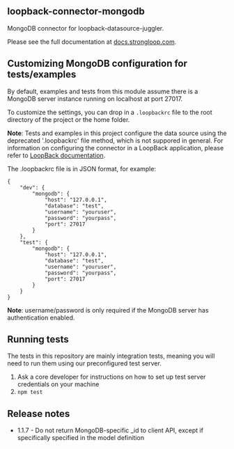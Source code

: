 ## loopback-connector-mongodb

MongoDB connector for loopback-datasource-juggler.

Please see the full documentation at [docs.strongloop.com](http://docs.strongloop.com/display/LB/MongoDB+connector).

## Customizing MongoDB configuration for tests/examples

By default, examples and tests from this module assume there is a MongoDB server
instance running on localhost at port 27017.

To customize the settings, you can drop in a `.loopbackrc` file to the root directory
of the project or the home folder.

**Note**: Tests and examples in this project configure the data source using the deprecated '.loopbackrc' file method, 
which is not suppored in general.
For information on configuring the connector in a LoopBack application, please refer to [LoopBack documentation](http://docs.strongloop.com/display/LB/MongoDB+connector).

The .loopbackrc file is in JSON format, for example:

    {
        "dev": {
            "mongodb": {
                "host": "127.0.0.1",
                "database": "test",
                "username": "youruser",
                "password": "yourpass",
                "port": 27017
            }
        },
        "test": {
            "mongodb": {
                "host": "127.0.0.1",
                "database": "test",
                "username": "youruser",
                "password": "yourpass",
                "port": 27017
            }
        }
    }

**Note**: username/password is only required if the MongoDB server has
authentication enabled.

## Running tests

The tests in this repository are mainly integration tests, meaning you will need
to run them using our preconfigured test server.

1. Ask a core developer for instructions on how to set up test server
   credentials on your machine
2. `npm test`

## Release notes

  * 1.1.7 - Do not return MongoDB-specific _id to client API, except if specifically specified in the model definition
